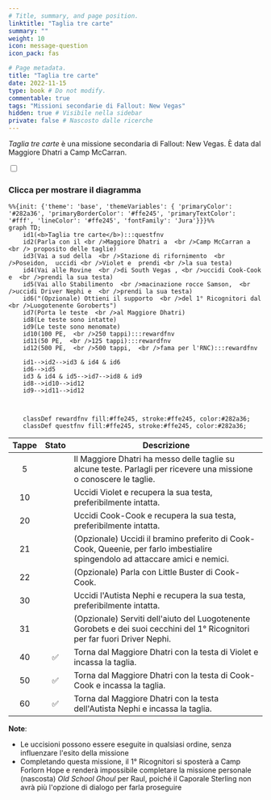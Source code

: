 ```yaml
---
# Title, summary, and page position.
linktitle: "Taglia tre carte"
summary: ""
weight: 10
icon: message-question
icon_pack: fas

# Page metadata.
title: "Taglia tre carte"
date: 2022-11-15
type: book # Do not modify.
commentable: true
tags: "Missioni secondarie di Fallout: New Vegas"
hidden: true # Visibile nella sidebar
private: false # Nascosto dalle ricerche
---
```


<div class="fnv">


*Taglia tre carte* è una missione secondaria di Fallout: New Vegas. È data dal Maggiore Dhatri a Camp McCarran.


<section class="chart-collapse">
<input type="checkbox" name="collapse2" id="handle2">
<h3 class="handle">
<label for="handle2">Clicca per mostrare il diagramma</label>
</h3>
<div class="content">

```mermaid
%%{init: {'theme': 'base', 'themeVariables': { 'primaryColor': '#282a36', 'primaryBorderColor': '#ffe245', 'primaryTextColor': '#fff', 'lineColor': '#ffe245', 'fontFamily': 'Jura'}}}%%
graph TD;
    id1(<b>Taglia tre carte</b>):::questfnv
    id2(Parla con il <br />Maggiore Dhatri a  <br />Camp McCarran a <br /> proposito delle taglie)
    id3(Vai a sud della  <br />Stazione di rifornimento  <br />Poseidon,  uccidi <br />Violet e  prendi <br />la sua testa)
    id4(Vai alle Rovine  <br />di South Vegas , <br />uccidi Cook-Cook e  <br />prendi la sua testa)
    id5(Vai allo Stabilimento  <br />macinazione rocce Samson,  <br />uccidi Driver Nephi e  <br />prendi la sua testa)
    id6("(Opzionale) Ottieni il supporto  <br />del 1° Ricognitori dal  <br />Luogotenente Goroberts")
    id7(Porta le teste  <br />al Maggiore Dhatri) 
    id8(Le teste sono intatte)
    id9(Le teste sono menomate)
    id10(100 PE,  <br />250 tappi):::rewardfnv
    id11(50 PE,  <br />125 tappi):::rewardfnv
    id12(500 PE,  <br />500 tappi,  <br />fama per l'RNC):::rewardfnv

    id1-->id2-->id3 & id4 & id6
    id6-->id5
    id3 & id4 & id5-->id7-->id8 & id9
    id8-->id10-->id12
    id9-->id11-->id12

    
    
    classDef rewardfnv fill:#ffe245, stroke:#ffe245, color:#282a36;
    classDef questfnv fill:#ffe245, stroke:#ffe245, color:#282a36;
```

</div>
</section>

| Tappe |       Stato        | Descrizione |
|:-----:|:------------------:| ----------- |
|                           5                           |            | Il Maggiore Dhatri ha messo delle taglie su alcune teste. Parlagli per ricevere una missione o conoscere le taglie.                                                         |
|                           10                          |            | Uccidi Violet e recupera la sua testa, preferibilmente intatta.                                                                                                             |
|                           20                          |            | Uccidi Cook-Cook e recupera la sua testa, preferibilmente intatta.                                                                                                          |
|                           21                          |            | (Opzionale) Uccidi il bramino preferito di Cook-Cook, Queenie, per farlo imbestialire spingendolo ad attaccare amici e nemici.                                              |
|                           22                          |            | (Opzionale) Parla con Little Buster di Cook-Cook.                                                                                                                           |
|                           30                          |            | Uccidi l'Autista Nephi e recupera la sua testa, preferibilmente intatta.                                                                                                    |
|                           31                          |            | (Opzionale) Serviti dell'aiuto del Luogotenente Gorobets e dei suoi cecchini del 1° Ricognitori per far fuori Driver Nephi.                                                 |
|                           40                          | :white_check_mark: | Torna dal Maggiore Dhatri con la testa di Violet e incassa la taglia.                                                                                                       |
|                           50                          | :white_check_mark: | Torna dal Maggiore Dhatri con la testa di Cook-Cook e incassa la taglia.                                                                                                    |
|                           60                          | :white_check_mark: | Torna dal Maggiore Dhatri con la testa dell'Autista Nephi e incassa la taglia.                                                                                              |

 



**Note**:
- Le uccisioni possono essere eseguite in qualsiasi ordine, senza influenzare l'esito della missione
- Completando questa missione, il 1° Ricognitori si sposterà a Camp Forlorn Hope e renderà impossibile completare la missione personale (nascosta) *Old School Ghoul* per Raul, poiché il Caporale Sterling non avrà più l'opzione di dialogo per farla proseguire 


</div>


